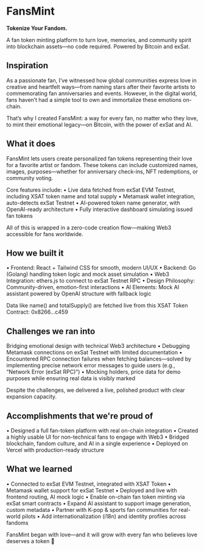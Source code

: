 # FansMint
**Tokenize Your Fandom.**  

A fan token minting platform to turn love, memories, and community spirit into blockchain assets—no code required. Powered by Bitcoin and exSat.


## Inspiration
As a passionate fan, I’ve witnessed how global communities express love in creative and heartfelt ways—from naming stars after their favorite artists to commemorating fan anniversaries and events. However, in the digital world, fans haven’t had a simple tool to own and immortalize these emotions on-chain.

That’s why I created FansMint: a way for every fan, no matter who they love, to mint their emotional legacy—on Bitcoin, with the power of exSat and AI.


## What it does
FansMint lets users create personalized fan tokens representing their love for a favorite artist or fandom. These tokens can include customized names, images, purposes—whether for anniversary check-ins, NFT redemptions, or community voting.

Core features include:
•	Live data fetched from exSat EVM Testnet, including XSAT token name and total supply
•	Metamask wallet integration, auto-detects exSat Testnet
•	AI-powered token name generator, with OpenAI-ready architecture
•	Fully interactive dashboard simulating issued fan tokens

All of this is wrapped in a zero-code creation flow—making Web3 accessible for fans worldwide.


## How we built it
•	Frontend: React + Tailwind CSS for smooth, modern UI/UX
•	Backend: Go (Golang) handling token logic and mock asset simulation
•	Web3 Integration: ethers.js to connect to exSat Testnet RPC
•	Design Philosophy: Community-driven, emotion-first interactions
•	AI Elements: Mock AI assistant powered by OpenAI structure with fallback logic

Data like name() and totalSupply() are fetched live from this XSAT Token Contract:
0x8266...c459


## Challenges we ran into
Bridging emotional design with technical Web3 architecture
•	Debugging Metamask connections on exSat Testnet with limited documentation
•	Encountered RPC connection failures when fetching balances—solved by implementing precise network error messages to guide users (e.g., “Network Error (exSat RPC)”)
•	Mocking holders, price data for demo purposes while ensuring real data is visibly marked

Despite the challenges, we delivered a live, polished product with clear expansion capacity.


## Accomplishments that we're proud of
•	Designed a full fan-token platform with real on-chain integration
•	Created a highly usable UI for non-technical fans to engage with Web3
•	Bridged blockchain, fandom culture, and AI in a single experience
•	Deployed on Vercel with production-ready structure

## What we learned
•	Connected to exSat EVM Testnet, integrated with XSAT Token
•	Metamask wallet support for exSat Testnet
•	Deployed and live with frontend routing, AI mock logic
•	Enable on-chain fan token minting via exSat smart contracts
•	Expand AI assistant to support image generation, custom metadata
•	Partner with K-pop & sports fan communities for real-world pilots
•	Add internationalization (i18n) and identity profiles across fandoms

FansMint began with love—and it will grow with every fan who believes love deserves a token 💜
